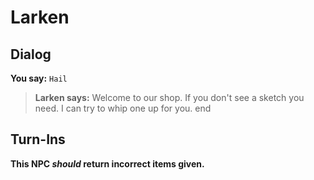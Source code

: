 # Larken
## Dialog

**You say:** `Hail`



>**Larken says:** Welcome to our shop.  If you don't see a sketch you need. I can try to whip one up for you.
end

## Turn-Ins



**This NPC *should* return incorrect items given.**






